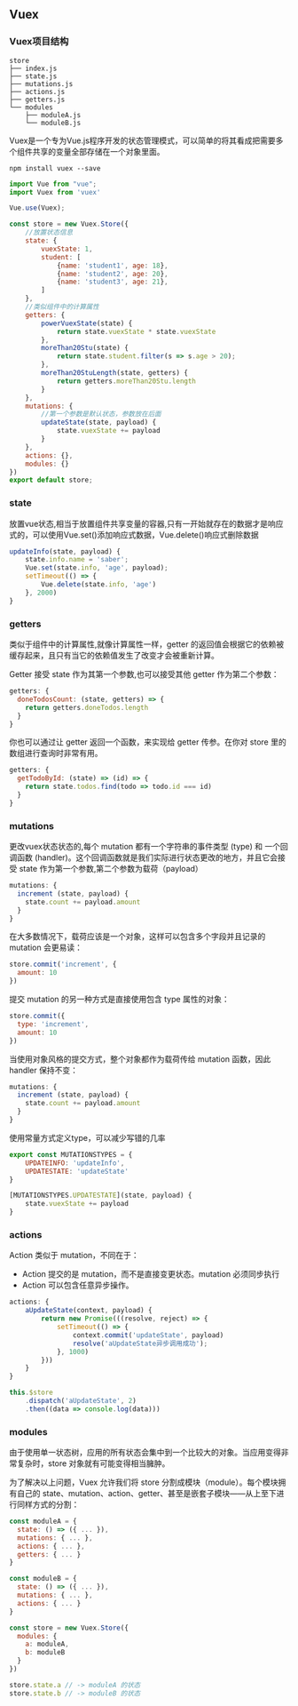 ## Vuex
### Vuex项目结构
    store
    ├── index.js
    ├── state.js
    ├── mutations.js
    ├── actions.js
    ├── getters.js
    └── modules
        ├── moduleA.js
        └── moduleB.js

Vuex是一个专为Vue.js程序开发的状态管理模式，可以简单的将其看成把需要多个组件共享的变量全部存储在一个对象里面。
```
npm install vuex --save
```
```JavaScript
import Vue from "vue";
import Vuex from 'vuex'

Vue.use(Vuex);

const store = new Vuex.Store({
    //放置状态信息
    state: {
        vuexState: 1,
        student: [
            {name: 'student1', age: 18},
            {name: 'student2', age: 20},
            {name: 'student3', age: 21},
        ]
    },
    //类似组件中的计算属性
    getters: {
        powerVuexState(state) {
            return state.vuexState * state.vuexState
        },
        moreThan20Stu(state) {
            return state.student.filter(s => s.age > 20);
        },
        moreThan20StuLength(state, getters) {
            return getters.moreThan20Stu.length
        }
    },
    mutations: {
        //第一个参数是默认状态，参数放在后面
        updateState(state, payload) {
            state.vuexState += payload
        }
    },
    actions: {},
    modules: {}
})
export default store;
```
### state
放置vue状态,相当于放置组件共享变量的容器,只有一开始就存在的数据才是响应式的，可以使用Vue.set()添加响应式数据，Vue.delete()响应式删除数据
```JavaScript
updateInfo(state, payload) {
    state.info.name = 'saber';
    Vue.set(state.info, 'age', payload);
    setTimeout(() => {
        Vue.delete(state.info, 'age')
    }, 2000)
}
```

### getters
类似于组件中的计算属性,就像计算属性一样，getter 的返回值会根据它的依赖被缓存起来，且只有当它的依赖值发生了改变才会被重新计算。

Getter 接受 state 作为其第一个参数,也可以接受其他 getter 作为第二个参数：
```JavaScript
getters: {
  doneTodosCount: (state, getters) => {
    return getters.doneTodos.length
  }
}
```
你也可以通过让 getter 返回一个函数，来实现给 getter 传参。在你对 store 里的数组进行查询时非常有用。
```JavaScript
getters: {
  getTodoById: (state) => (id) => {
    return state.todos.find(todo => todo.id === id)
  }
}
```

### mutations
更改vuex状态状态的,每个 mutation 都有一个字符串的事件类型 (type) 和 一个回调函数 (handler)。这个回调函数就是我们实际进行状态更改的地方，并且它会接受 state 作为第一个参数,第二个参数为载荷（payload）
```JavaScript
mutations: {
  increment (state, payload) {
    state.count += payload.amount
  }
}
```
在大多数情况下，载荷应该是一个对象，这样可以包含多个字段并且记录的 mutation 会更易读：
```JavaScript
store.commit('increment', {
  amount: 10
})
```
提交 mutation 的另一种方式是直接使用包含 type 属性的对象：
```JavaScript
store.commit({
  type: 'increment',
  amount: 10
})
```
当使用对象风格的提交方式，整个对象都作为载荷传给 mutation 函数，因此 handler 保持不变：
```JavaScript
mutations: {
  increment (state, payload) {
    state.count += payload.amount
  }
}
```
使用常量方式定义type，可以减少写错的几率
```JavaScript
export const MUTATIONSTYPES = {
    UPDATEINFO: 'updateInfo',
    UPDATESTATE: 'updateState'
}
```
```JavaScript
[MUTATIONSTYPES.UPDATESTATE](state, payload) {
    state.vuexState += payload
}
```
### actions
Action 类似于 mutation，不同在于：
- Action 提交的是 mutation，而不是直接变更状态。mutation 必须同步执行
- Action 可以包含任意异步操作。
```JavaScript
actions: {
    aUpdateState(context, payload) {
        return new Promise(((resolve, reject) => {
            setTimeout(() => {
                context.commit('updateState', payload)
                resolve('aUpdateState异步调用成功');
            }, 1000)
        }))
    }
}
```
```JavaScript
this.$store
    .dispatch('aUpdateState', 2)
    .then((data => console.log(data)))
```

### modules
由于使用单一状态树，应用的所有状态会集中到一个比较大的对象。当应用变得非常复杂时，store 对象就有可能变得相当臃肿。

为了解决以上问题，Vuex 允许我们将 store 分割成模块（module）。每个模块拥有自己的 state、mutation、action、getter、甚至是嵌套子模块——从上至下进行同样方式的分割：
```JavaScript
const moduleA = {
  state: () => ({ ... }),
  mutations: { ... },
  actions: { ... },
  getters: { ... }
}

const moduleB = {
  state: () => ({ ... }),
  mutations: { ... },
  actions: { ... }
}

const store = new Vuex.Store({
  modules: {
    a: moduleA,
    b: moduleB
  }
})

store.state.a // -> moduleA 的状态
store.state.b // -> moduleB 的状态
```